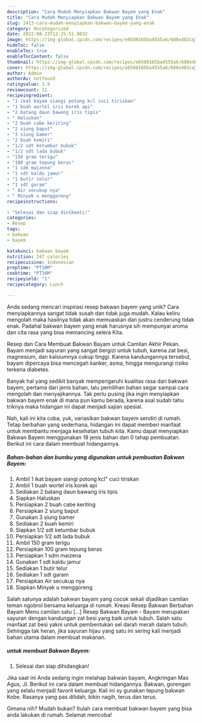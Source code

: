 ```yaml
---
description: "Cara Mudah Menyiapkan Bakwan Bayem yang Enak"
title: "Cara Mudah Menyiapkan Bakwan Bayem yang Enak"
slug: 2413-cara-mudah-menyiapkan-bakwan-bayem-yang-enak
category: Uncategorized
date: 2022-08-23T12:25:51.983Z
image: https://img-global.cpcdn.com/recipes/e8580165ba4555a6/680x482cq70/bakwan-bayem-foto-resep-utama.jpg
hideToc: false
enableToc: true
enableTocContent: false
thumbnail: https://img-global.cpcdn.com/recipes/e8580165ba4555a6/680x482cq70/bakwan-bayem-foto-resep-utama.jpg
cover: https://img-global.cpcdn.com/recipes/e8580165ba4555a6/680x482cq70/bakwan-bayem-foto-resep-utama.jpg
author: Admin
authorAv: notfound
ratingvalue: 3.9
reviewcount: 11
recipeingredient:
- "1 ikat bayam siangi potong kcl cuci tiriskan"
- "1 buah wortel iris korek api"
- "2 batang daun bawang iris tipis"
- " Haluskan"
- "2 buah cabe keriting"
- "2 siung baput"
- "3 siung bamer"
- "2 buah kemiri"
- "1/2 sdt ketumbar bubuk"
- "1/2 sdt lada bubuk"
- "150 gram terigu"
- "100 gram tepung beras"
- "1 sdm maizena"
- "1 sdt kaldu jamur"
- "1 butir telur"
- "1 sdt garam"
- " Air secukup nya"
- " Minyak u menggoreng"
recipeinstructions:

- "Selesai dan siap dinikmati!"
categories:
- Resep
tags:
- bakwan
- bayem

katakunci: bakwan bayem 
nutrition: 247 calories
recipecuisine: Indonesian
preptime: "PT10M"
cooktime: "PT34M"
recipeyield: "1"
recipecategory: Lunch

---
```





Anda sedang mencari inspirasi resep bakwan bayem yang unik? Cara menyiapkannya sangat tidak susah dan tidak juga mudah. Kalau keliru mengolah maka hasilnya tidak akan memuaskan dan justru cenderung tidak enak. Padahal bakwan bayem yang enak harusnya sih mempunyai aroma dan cita rasa yang bisa memancing selera Kita.





Resep dan Cara Membuat Bakwan Bayam untuk Camilan Akhir Pekan. Bayam menjadi sayuran yang sangat bergizi untuk tubuh, karena zat besi, magnesium, dan kalsiumnya cukup tinggi. Karena kandungannya tersebut, bayam dipercaya bisa mencegah kanker, asma, hingga mengurangi risiko terkena diabetes.

Banyak hal yang sedikit banyak mempengaruhi kualitas rasa dari bakwan bayem, pertama dari jenis bahan, lalu pemilihan bahan segar sampai cara mengolah dan menyajikannya. Tak perlu pusing jika ingin menyiapkan bakwan bayem enak di mana pun kamu berada, karena asal sudah tahu triknya maka hidangan ini dapat menjadi sajian spesial.






Nah, kali ini kita coba, yuk, variasikan bakwan bayem sendiri di rumah. Tetap berbahan yang sederhana, hidangan ini dapat memberi manfaat untuk membantu menjaga kesehatan tubuh kita. Kamu dapat menyiapkan Bakwan Bayem menggunakan 18 jenis bahan dan 0 tahap pembuatan. Berikut ini cara dalam membuat hidangannya.

<!--inarticleads1-->

##### Bahan-bahan dan bumbu yang digunakan untuk pembuatan Bakwan Bayem:

1. Ambil 1 ikat bayam siangi potong kcl&#34; cuci tiriskan
1. Ambil 1 buah wortel iris korek api
1. Sediakan 2 batang daun bawang iris tipis
1. Siapkan  Haluskan
1. Persiapkan 2 buah cabe keriting
1. Persiapkan 2 siung baput
1. Gunakan 3 siung bamer
1. Sediakan 2 buah kemiri
1. Siapkan 1/2 sdt ketumbar bubuk
1. Persiapkan 1/2 sdt lada bubuk
1. Ambil 150 gram terigu
1. Persiapkan 100 gram tepung beras
1. Persiapkan 1 sdm maizena
1. Gunakan 1 sdt kaldu jamur
1. Sediakan 1 butir telur
1. Sediakan 1 sdt garam
1. Persiapkan  Air secukup nya
1. Siapkan  Minyak u menggoreng


Salah satunya adalah bakwan bayam yang cocok sekali dijadikan camilan teman ngobrol bersama keluarga di rumah. Kreasi Resep Bakwan Berbahan Bayam Menu camilan satu […] Resep Bakwan Bayam - Bayam merupakan sayuran dengan kandungan zat besi yang baik untuk tubuh. Salah satu manfaat zat besi yakni untuk pembentukan sel darah merah dalam tubuh. Sehingga tak heran, jika sayuran hijau yang satu ini sering kali menjadi bahan utama dalam membuat makanan. 

<!--inarticleads2-->

#####  untuk membuat Bakwan Bayem:


1. Selesai dan siap dihidangkan!

Jika saat ini Anda sedang ingin melahap bakwan bayam, Angkringan Mas Agus, Jl. Berikut ini cara dalam membuat hidangannya. Bakwan, gorengan yang selalu menjadi favorit keluarga. Kali ini sy gunakan tepung bakwan Kobe. Rasanya yang pas dilidah, bikin nagih, terus dan terus. 

Gimana nih? Mudah bukan? Itulah cara membuat bakwan bayem yang bisa anda lakukan di rumah. Selamat mencoba!
